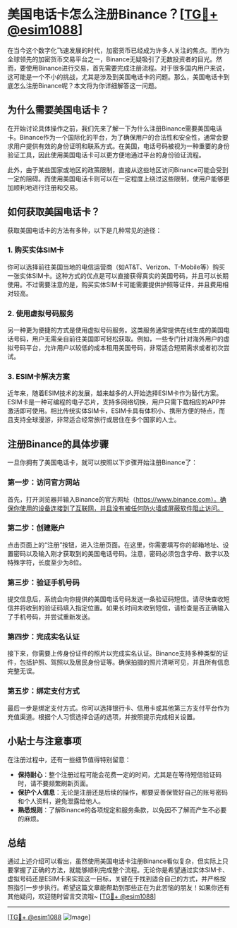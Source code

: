 # 美国电话卡怎么注册Binance？[[TG💪+ @esim1088](https://t.me/s/esim1088)]

在当今这个数字化飞速发展的时代，加密货币已经成为许多人关注的焦点。而作为全球领先的加密货币交易平台之一，Binance无疑吸引了无数投资者的目光。然而，要使用Binance进行交易，首先需要完成注册流程。对于很多国内用户来说，这可能是一个不小的挑战，尤其是涉及到美国电话卡的问题。那么，美国电话卡到底怎么注册Binance呢？本文将为你详细解答这一问题。

## 为什么需要美国电话卡？

在开始讨论具体操作之前，我们先来了解一下为什么注册Binance需要美国电话卡。Binance作为一个国际化的平台，为了确保用户的合法性和安全性，通常会要求用户提供有效的身份证明和联系方式。在美国，电话号码被视为一种重要的身份验证工具，因此使用美国电话卡可以更方便地通过平台的身份验证流程。

此外，由于某些国家或地区的政策限制，直接从这些地区访问Binance可能会受到一定的阻碍。而使用美国电话卡则可以在一定程度上绕过这些限制，使用户能够更加顺利地进行注册和交易。

## 如何获取美国电话卡？

获取美国电话卡的方法有多种，以下是几种常见的途径：

### 1. 购买实体SIM卡

你可以选择前往美国当地的电信运营商（如AT&T、Verizon、T-Mobile等）购买一张实体SIM卡。这种方式的优点是可以直接获得真实的美国号码，并且可以长期使用。不过需要注意的是，购买实体SIM卡可能需要提供护照等证件，并且费用相对较高。

### 2. 使用虚拟号码服务

另一种更为便捷的方式是使用虚拟号码服务。这类服务通常提供在线生成的美国电话号码，用户无需亲自前往美国即可轻松获取。例如，一些专门针对海外用户的虚拟号码平台，允许用户以较低的成本租用美国号码，非常适合短期需求或者初次尝试。

### 3. ESIM卡解决方案

近年来，随着ESIM技术的发展，越来越多的人开始选择ESIM卡作为替代方案。ESIM卡是一种可编程的电子芯片，支持多网络切换，用户只需下载相应的APP并激活即可使用。相比传统实体SIM卡，ESIM卡具有体积小、携带方便的特点，而且支持全球漫游，非常适合经常旅行或居住在多个国家的人士。

## 注册Binance的具体步骤

一旦你拥有了美国电话卡，就可以按照以下步骤开始注册Binance了：

### 第一步：访问官方网站

首先，打开浏览器并输入Binance的官方网址（https://www.binance.com）。确保你使用的设备连接到了互联网，并且没有被任何防火墙或屏蔽软件阻止访问。

### 第二步：创建账户

点击页面上的“注册”按钮，进入注册页面。在这里，你需要填写你的邮箱地址、设置密码以及输入刚才获取到的美国电话号码。注意，密码必须包含字母、数字以及特殊字符，长度至少为8位。

### 第三步：验证手机号码

提交信息后，系统会向你提供的美国电话号码发送一条验证码短信。请尽快查收短信并将收到的验证码填入指定位置。如果长时间未收到短信，请检查是否正确输入了手机号码，并尝试重新发送。

### 第四步：完成实名认证

接下来，你需要上传身份证件的照片以完成实名认证。Binance支持多种类型的证件，包括护照、驾照以及居民身份证等。确保拍摄的照片清晰可见，并且所有信息完整无误。

### 第五步：绑定支付方式

最后一步是绑定支付方式。你可以选择银行卡、信用卡或其他第三方支付平台作为充值渠道。根据个人习惯选择合适的选项，并按照提示完成相关设置。

## 小贴士与注意事项

在注册过程中，还有一些细节值得特别留意：

- **保持耐心**：整个注册过程可能会花费一定的时间，尤其是在等待短信验证码时，请不要频繁刷新页面。
- **保护个人信息**：无论是注册还是后续的操作，都要妥善保管好自己的账号密码和个人资料，避免泄露给他人。
- **熟悉规则**：了解Binance的各项规定和服务条款，以免因不了解而产生不必要的麻烦。

## 总结

通过上述介绍可以看出，虽然使用美国电话卡注册Binance看似复杂，但实际上只要掌握了正确的方法，就能够顺利完成整个流程。无论你是希望通过实体SIM卡、虚拟号码还是ESIM卡来实现这一目标，关键在于找到适合自己的方式，并严格按照指引一步步执行。希望这篇文章能帮助到那些正在为此苦恼的朋友！如果你还有其他疑问，欢迎随时留言交流哦~ [[TG💪+ @esim1088](https://t.me/s/esim1088)]

---

[[TG💪+ @esim1088](https://t.me/s/esim1088) ![Image](https://i.postimg.cc/4NQfJmqS/Snipaste-2025-05-13-00-14-12.png)]